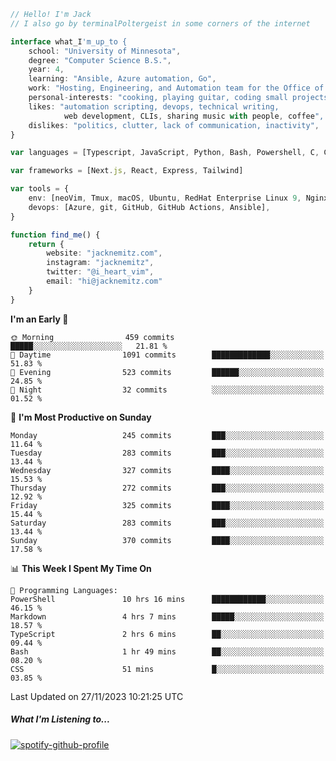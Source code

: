 ```typescript
// Hello! I'm Jack
// I also go by terminalPoltergeist in some corners of the internet

interface what_I'm_up_to {
    school: "University of Minnesota",
    degree: "Computer Science B.S.",
    year: 4,
    learning: "Ansible, Azure automation, Go",
    work: "Hosting, Engineering, and Automation team for the Office of Information Technology at UMN",
    personal-interests: "cooking, playing guitar, coding small projects",
    likes: "automation scripting, devops, technical writing,
            web development, CLIs, sharing music with people, coffee",
    dislikes: "politics, clutter, lack of communication, inactivity",
}

var languages = [Typescript, JavaScript, Python, Bash, Powershell, C, C++, HTML, CSS]

var frameworks = [Next.js, React, Express, Tailwind]

var tools = {
    env: [neoVim, Tmux, macOS, Ubuntu, RedHat Enterprise Linux 9, Nginx, DigitalOcean, Cloudflare],
    devops: [Azure, git, GitHub, GitHub Actions, Ansible],
}

function find_me() {
    return {
        website: "jacknemitz.com",
        instagram: "jacknemitz",
        twitter: "@i_heart_vim",
        email: "hi@jacknemitz.com"
    }
}
```

<!--START_SECTION:waka-->
**I'm an Early 🐤** 

```text
🌞 Morning                459 commits         █████░░░░░░░░░░░░░░░░░░░░   21.81 % 
🌆 Daytime                1091 commits        █████████████░░░░░░░░░░░░   51.83 % 
🌃 Evening                523 commits         ██████░░░░░░░░░░░░░░░░░░░   24.85 % 
🌙 Night                  32 commits          ░░░░░░░░░░░░░░░░░░░░░░░░░   01.52 % 
```
📅 **I'm Most Productive on Sunday** 

```text
Monday                   245 commits         ███░░░░░░░░░░░░░░░░░░░░░░   11.64 % 
Tuesday                  283 commits         ███░░░░░░░░░░░░░░░░░░░░░░   13.44 % 
Wednesday                327 commits         ████░░░░░░░░░░░░░░░░░░░░░   15.53 % 
Thursday                 272 commits         ███░░░░░░░░░░░░░░░░░░░░░░   12.92 % 
Friday                   325 commits         ████░░░░░░░░░░░░░░░░░░░░░   15.44 % 
Saturday                 283 commits         ███░░░░░░░░░░░░░░░░░░░░░░   13.44 % 
Sunday                   370 commits         ████░░░░░░░░░░░░░░░░░░░░░   17.58 % 
```


📊 **This Week I Spent My Time On** 

```text
💬 Programming Languages: 
PowerShell               10 hrs 16 mins      ████████████░░░░░░░░░░░░░   46.15 % 
Markdown                 4 hrs 7 mins        █████░░░░░░░░░░░░░░░░░░░░   18.57 % 
TypeScript               2 hrs 6 mins        ██░░░░░░░░░░░░░░░░░░░░░░░   09.44 % 
Bash                     1 hr 49 mins        ██░░░░░░░░░░░░░░░░░░░░░░░   08.20 % 
CSS                      51 mins             █░░░░░░░░░░░░░░░░░░░░░░░░   03.85 % 
```


 Last Updated on 27/11/2023 10:21:25 UTC
<!--END_SECTION:waka-->

##### What I'm Listening to...

[![spotify-github-profile](https://spotify-github-profile.vercel.app/api/view?uid=jack.nemitz&cover_image=true&show_offline=true&bar_color=53b14f&bar_color_cover=false&background_color=121212FF)](https://spotify-github-profile.vercel.app/api/view?uid=jack.nemitz&redirect=true)

